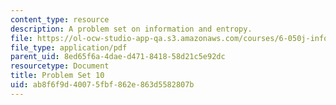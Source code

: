 ```yaml
---
content_type: resource
description: A problem set on information and entropy.
file: https://ol-ocw-studio-app-qa.s3.amazonaws.com/courses/6-050j-information-and-entropy-spring-2008/ab8f6f9d40075fbf862e863d5582807b_MIT6_050JS08_ps_10.pdf
file_type: application/pdf
parent_uid: 8ed65f6a-4dae-d471-8418-58d21c5e92dc
resourcetype: Document
title: Problem Set 10
uid: ab8f6f9d-4007-5fbf-862e-863d5582807b
---
```

